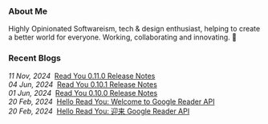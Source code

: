 ### About Me

Highly Opinionated Softwareism, tech & design enthusiast, helping to create a better world for everyone. Working, collaborating and innovating. 🤔

### Recent Blogs

<!-- blog starts -->
<i>11 Nov, 2024</i>&nbsp;&nbsp;<a href='https://ash7.io/blog/read-you-0.11.0-release-notes/' target='_blank'>Read You 0.11.0 Release Notes</a><br/>
<i>04 Jun, 2024</i>&nbsp;&nbsp;<a href='https://ash7.io/blog/read-you-0.10.1-release-notes/' target='_blank'>Read You 0.10.1 Release Notes</a><br/>
<i>01 Jun, 2024</i>&nbsp;&nbsp;<a href='https://ash7.io/blog/read-you-0.10.0-release-notes/' target='_blank'>Read You 0.10.0 Release Notes</a><br/>
<i>20 Feb, 2024</i>&nbsp;&nbsp;<a href='https://ash7.io/blog/hello-read-you-welcome-to-google-reader-api-en-us/' target='_blank'>Hello Read You: Welcome to Google Reader API</a><br/>
<i>20 Feb, 2024</i>&nbsp;&nbsp;<a href='https://ash7.io/blog/hello-read-you-welcome-to-google-reader-api-zh-cn/' target='_blank'>Hello Read You: 迎来 Google Reader API</a><br/>
<!-- blog ends -->
